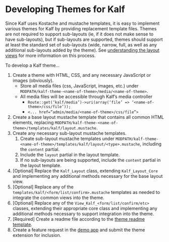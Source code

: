 ﻿# Developing Themes for Kalf

Since Kalf uses Kostache and mustache templates, it is easy to implement various
themes for Kalf by providing replacement template files. Themes are not required
to support sub-layouts (ie, if it does not make sense to have sub-layouts), but
if sub-layouts are supported, themes should support at least the standard set of
sub-layouts (wide, narrow, full, as well as any additional sub-layouts added by
the theme). See [understanding the layout views](layouts) for more information
on this process.

To develop a Kalf theme...

1. Create a theme with HTML, CSS, and any necessary JavaScript or images (obviously).
    - Store all media files (css, JavaScript, images, etc.) under
       `MODPATH/kalf-theme-<name-of-theme>/media/<name-of-theme>`.
    - All media files will be accessible through Kalf’s media controller
        - `Route::get(‘kalf/media’)->uri(array(‘file’ => ‘<name-of-theme>/css/file’));`
        - `<... href=”admin/media/<name-of-theme>/css/file”>`
1. Create a base layout mustache template that contains all common HTML elements,
   replacing `MODPATH/kalf-theme-<name-of-theme>/templates/kalf/layout.mustache`.
1. Create any necessary sub-layout mustache templates.
    1. Create sub-layout mustache templates under
       `MODPATH/kalf-theme-<name-of-theme>/templates/kalf/layout/<type>.mustache`,
       including the `content` partial.
    1. Include the `layout` partial in the layout template.
    1. If no sub-layouts are being supported, include the `content` partial in the layout template.
1. [Optional] Replace the `Kalf_Layout` class, extending `Kalf_Layout_Core` and
   implementing any additional methods necessary for the base layout view.
1. [Optional] Replace any of the `templates/kalf/<form/list/confirm>.mustache`
   templates as needed to integrate the common views into the theme.
1. [Optional] Replace any of the `View_Kalf_<form/list/confirm/etc>` classes,
   extending their appropriate core class and implementing any additional methods
   necessary to support integration into the theme.
1. [Required] Create a readme file according to the [theme readme template](theme-readme).
1. Create a feature request in the [demo app](https://github.com/kalf/kalf-demo)
   and submit the theme extension for inclusion.


